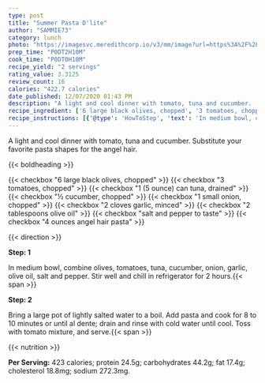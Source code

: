 ```yaml
---
type: post
title: "Summer Pasta D'lite"
author: "SAMMIE73"
category: lunch
photo: "https://imagesvc.meredithcorp.io/v3/mm/image?url=https%3A%2F%2Fimages.media-allrecipes.com%2Fuserphotos%2F64653.jpg"
prep_time: "P0DT2H10M"
cook_time: "P0DT0H10M"
recipe_yield: "2 servings"
rating_value: 3.3125
review_count: 16
calories: "422.7 calories"
date_published: 12/07/2020 01:43 PM
description: "A light and cool dinner with tomato, tuna and cucumber.  Substitute your favorite pasta shapes for the angel hair."
recipe_ingredient: ['6 large black olives, chopped', '3 tomatoes, chopped', '1 (5 ounce) can tuna, drained', '½ cucumber, chopped', '1 small onion, chopped', '2 cloves garlic, minced', '2 tablespoons olive oil', 'salt and pepper to taste', '4 ounces angel hair pasta']
recipe_instructions: [{'@type': 'HowToStep', 'text': 'In medium bowl, combine olives, tomatoes, tuna, cucumber, onion, garlic, olive oil, salt and pepper.  Stir well and chill in refrigerator for 2 hours.\n'}, {'@type': 'HowToStep', 'text': 'Bring a large pot of lightly salted water to a boil. Add pasta and cook for 8 to 10 minutes or until al dente; drain and rinse with cold water until cool.  Toss with tomato mixture, and serve.\n'}]
---
```


A light and cool dinner with tomato, tuna and cucumber.  Substitute your favorite pasta shapes for the angel hair. 

{{< boldheading >}}

{{< checkbox "6 large black olives, chopped" >}}
{{< checkbox "3  tomatoes, chopped" >}}
{{< checkbox "1 (5 ounce) can tuna, drained" >}}
{{< checkbox "½  cucumber, chopped" >}}
{{< checkbox "1 small onion, chopped" >}}
{{< checkbox "2 cloves garlic, minced" >}}
{{< checkbox "2 tablespoons olive oil" >}}
{{< checkbox "salt and pepper to taste" >}}
{{< checkbox "4 ounces angel hair pasta" >}}


{{< direction >}}

**Step: 1**

In medium bowl, combine olives, tomatoes, tuna, cucumber, onion, garlic, olive oil, salt and pepper.  Stir well and chill in refrigerator for 2 hours.{{< span >}}

**Step: 2**

Bring a large pot of lightly salted water to a boil. Add pasta and cook for 8 to 10 minutes or until al dente; drain and rinse with cold water until cool.  Toss with tomato mixture, and serve.{{< span >}}

{{< nutrition >}}

**Per Serving:** 423 calories; protein 24.5g; carbohydrates 44.2g; fat 17.4g; cholesterol 18.8mg; sodium 272.3mg.